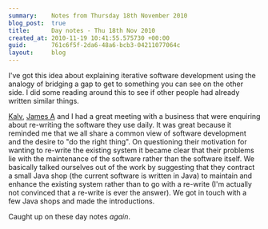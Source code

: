 ```yaml
---
summary:    Notes from Thursday 18th November 2010
blog_post:  true
title:      Day notes - Thu 18th Nov 2010
created_at: 2010-11-19 10:41:55.575730 +00:00
guid:       761c6f5f-2da6-48a6-bcb3-04211077064c
layout:     blog
---
```

I've got this idea about explaining iterative software development using the analogy of bridging a gap to get to something you can see on the other side.  I did some reading around this to see if other people had already written similar things.

[Kalv](http://kalv.co.uk/), [James A](http://interblah.net/) and I had a great meeting with a business that were enquiring about re-writing the software they use daily.  It was great because it reminded me that we all share a common view of software development and the desire to "do the right thing".  On questioning their motivation for wanting to re-write the existing system it became clear that their problems lie with the maintenance of the software rather than the software itself.  We basically talked ourselves out of the work by suggesting that they contract a small Java shop (the current software is written in Java) to maintain and enhance the existing system rather than to go with a re-write (I'm actually not convinced that a re-write is ever the answer).  We got in touch with a few Java shops and made the introductions.

Caught up on these day notes *again*.
